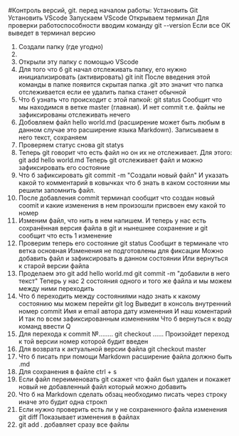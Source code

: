 #Контроль версий, git.
перед началом работы:
Установить Git
Установить VScode
Запускаем VScode 
Открываем терминал
Для проверки работоспособности вводим команду
git --version
Если все ОК выведет в терминал версию


1. Создали папку (где угодно)
2. 
3. Открыли эту папку с помощью VScode
4. Для того что б git начал отслеживать папку, его нужно инициализировать (активировать)
        git init
 После введения этой команды в папке появится скрытая папка .git это значит что папка отслеживается если ее удалить папка станет обычной
 5. Что б узнать что происходит с этой папкой:
        git status
Сообщит что мы находимся в ветке master (главная). И нет commit  т.е. файлы не зафиксированы  отслеживать нечего
6. Добовляем файл 
      hello world.md
(расширение может быть любым в данном случае это расширение языка Markdown). Записываем в него текст, сохраняем
7. Проверяем статус снова git statys
8. Теперь git говорит что есть файл но он их не отслеживает. Для этого:
       git add hello world.md
Теперь git отслеживает файл и можно зафиксировать его состояние
9. Что б зафиксировать
       git commit -m "Создали новый файл"
 И указать какой то комментарий в ковычках что б знать в каком состоянии мы решили запомнить файл.
10. После добавления commit терминал сообщит что создан новый coomit и какие изменения в нем произошли присвоен ему какой то номер
11. Изменим файл, что нить в нем напишем. И теперь у нас есть сохранённая версия файла в git и нынешнее сохранение и git сообщит что есть 1 изменение
12. Проверим теперь его состояние
       git status
 Сообщит в терминале что ветка основная
 Изменения не подготовлены для фиксации
 Можно добавить файл  и зафиксировать в данном состоянии
 Или вернуться к старой версии файла
13. Проделаем это
       git add hello world.md
       git commit -m "добавили в него текст"
Теперь у нас 2 состояния одного и того же файла и мы можем между ними переходить
14. Что б переходить между состояниями надо знать к какому состоянию мы можем перейти
       git log
Выведит в консоль внутренний номер commit
Имя и email автора
 дату изменения
 И наш коментарий
И так по всем зафиксированным изменениям
Что б вернуться к воду команд ввести
       Q
15. Для перехода к  commit №........
       git checkout ......
 Произойдет переход к той версии номер которой будит введен
16. Для возврата к актуальной версии файла
       git checkout master
17. Что б писать при помощи Markdown расширение файла должно быть .md
18. Для сохранения в файле ctrl + s
19. Если файл переименовать git скажет что файл был удален и покажет новый не добавленный файл который можно добавить
20. Что б на Markdown сделать обзац необходимо писать через строку иначе это будит одна строкп
21. Если нужно проверить есть ли у не сохраненного файла изменения
       git diff
  Показывает изменения в файлах
22. git add . добавляет сразу все файлы
